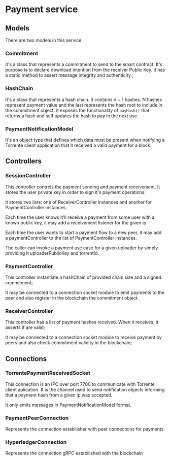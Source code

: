 # Payment service

## Models

There are two models in this service:

### Commitment

It's a class that represents a commitment to send to the smart contract. It's purpose is to declare download intention from the receiver Public Key. It has a static method to assert message integrity and authenticity.;

### HashChain

It's a class that represents a hash chain. It contains n + 1 hashes. N hashes represent payment value and the last represents the hash root to include in the commitment object. It exposes the functionality of `payHash()` that returns a hash and self updates the hash to pay in the next use.

### PaymentNotificationModel

It's an object type that defines which data must be present when notifying a Torrente client application that it received a valid payment for a block.

## Controllers

### SessionController

This controller controls the payment sending and payment receivement. It stores the user private key in order to sign it's payment operations.

It stores two lists: one of ReceiverController instances and another for PaymentController instances.

Each time the user knows it'll receive a payment from some user with a known public key, it may add a receivement listener for the given ip.

Each time the user wants to start a payment flow to a new peer, it may add a paymentController to the list of PaymentController instances.

The caller can invoke a payment use case for a given uploader by simply providing it uploaderPublicKey and torrentId.

### PaymentController

This controller instantiate a hashChain of provided chain size and a signed commitment;

It may be connected to a connection socket module to emit payments to the peer and also register in the blockchain the commitment object.

### ReceiverController

This controller has a list of payment hashes received. When it receives, it asserts if are valid;

It may be connected to a connection socket module to receive payment by peers and also check commitment validity in the blockchain;

## Connections

### TorrentePaymentReceivedSocket

This connection is an IPC over port 7700 to communicate with Torrente client aplication. It is the channel used to send notification objects informing that a payment hash from a given ip was accepted.

It only emits messages in PaymentNotificationModel format.

### PaymentPeerConnection

Represents the connection estabilisher with peer connections for payments.

### HyperledgerConnection

Represents the connection gRPC estabilished with the blockchain